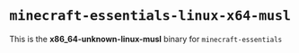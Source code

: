 # `minecraft-essentials-linux-x64-musl`

This is the **x86_64-unknown-linux-musl** binary for `minecraft-essentials`
